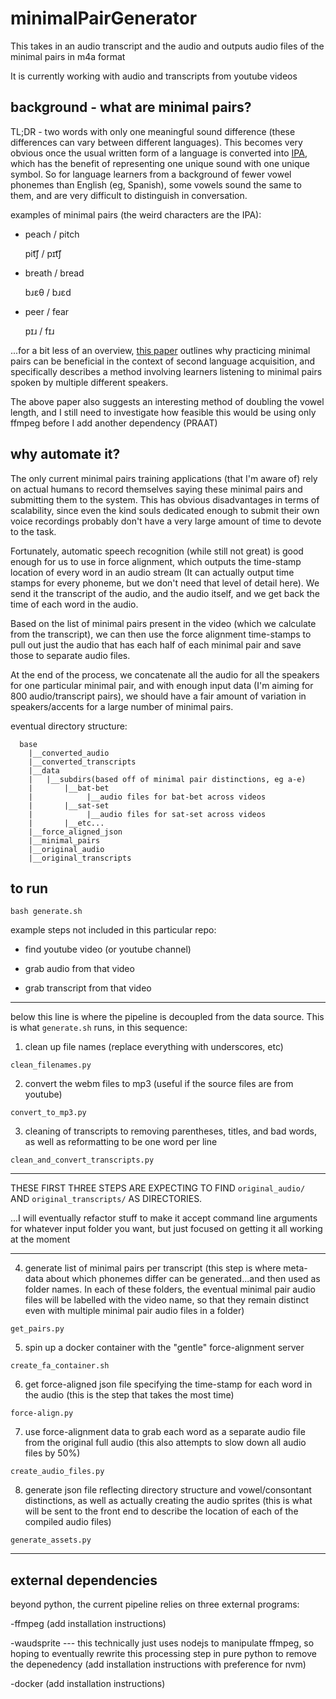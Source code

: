 
# minimalPairGenerator
This takes in an audio transcript and the audio and outputs audio files of the minimal pairs in m4a format

It is currently working with audio and transcripts from youtube videos

## background - what are minimal pairs?

TL;DR - two words with only one meaningful sound difference (these differences can vary between different languages). This becomes very obvious once the usual written form of a language is converted into [IPA](https://en.wikipedia.org/wiki/International_Phonetic_Alphabet), which has the benefit of representing one unique sound with one unique symbol. So for language learners from a background of fewer vowel phonemes than English (eg, Spanish), some vowels sound the same to them, and are very difficult to distinguish in conversation.

examples of minimal pairs (the weird characters are the IPA):

- peach / pitch

  pit͡ʃ  / pɪt͡ʃ

- breath / bread

  bɹɛθ / bɹɛd

- peer / fear

  pɪɹ  / fɪɹ

...for a bit less of an overview, [this paper](https://journals.equinoxpub.com/index.php/CALICO/article/viewFile/22985/18991) outlines why practicing minimal pairs can be beneficial in the context of second language acquisition, and specifically describes a method involving learners listening to minimal pairs spoken by multiple different speakers.

The above paper also suggests an interesting method of doubling the vowel length, and I still need to investigate how feasible this would be using only ffmpeg before I add another dependency (PRAAT)

## why automate it?

The only current minimal pairs training applications (that I'm aware of) rely on actual humans to record themselves saying these minimal pairs and submitting them to the system. This has obvious disadvantages in terms of scalability, since even the kind souls dedicated enough to submit their own voice recordings probably don't have a very large amount of time to devote to the task.

Fortunately, automatic speech recognition (while still not great) is good enough for us to use in force alignment, which outputs the time-stamp location of every word in an audio stream (It can actually output time stamps for every phoneme, but we don't need that level of detail here). We send it the transcript of the audio, and the audio itself, and we get back the time of each word in the audio.

Based on the list of minimal pairs present in the video (which we calculate from the transcript), we can then use the force alignment time-stamps to pull out just the audio that has each half of each minimal pair and save those to separate audio files.

At the end of the process, we concatenate all the audio for all the speakers for one particular minimal pair, and with enough input data (I'm aiming for 800 audio/transcript pairs), we should have a fair amount of variation in speakers/accents for a large number of minimal pairs.

eventual directory structure:
```
  base
    |__converted_audio
    |__converted_transcripts
    |__data
    |   |__subdirs(based off of minimal pair distinctions, eg a-e)
    |       |__bat-bet
    |            |__audio files for bat-bet across videos
    |       |__sat-set
    |            |__audio files for sat-set across videos
    |       |__etc...
    |__force_aligned_json
    |__minimal_pairs
    |__original_audio
    |__original_transcripts
```

## to run
`bash generate.sh`


example steps not included in this particular repo:

- find youtube video (or youtube channel)

- grab audio from that video

- grab transcript from that video

--------------------------------------------------------------
below this line is where the pipeline is decoupled from the data source. This is what `generate.sh` runs, in this sequence:

1. clean up file names (replace everything with underscores, etc)

`clean_filenames.py`


2. convert the webm files to mp3
(useful if the source files are from youtube)

`convert_to_mp3.py`


3. cleaning of transcripts to removing parentheses, titles, and bad words, as well as reformatting to be one word per line

`clean_and_convert_transcripts.py`

***
THESE FIRST THREE STEPS ARE EXPECTING TO FIND
`original_audio/`
AND
`original_transcripts/`
AS DIRECTORIES.

...I will eventually refactor stuff to make it accept command line arguments for whatever input folder you want, but just focused on getting it all working at the moment
***

4. generate list of minimal pairs per transcript
(this step is where meta-data about which phonemes differ can be generated...and then used as folder names. In each of these folders, the eventual minimal pair audio files will be labelled with the video name, so that they remain distinct even with multiple minimal pair audio files in a folder)

`get_pairs.py`


5. spin up a docker container with the "gentle" force-alignment server 

`create_fa_container.sh`


6. get force-aligned json file specifying the time-stamp for each word in the audio
(this is the step that takes the most time)

`force-align.py`


7. use force-alignment data to grab each word as a separate audio file from the original full audio
(this also attempts to slow down all audio files by 50%)

`create_audio_files.py`


8. generate json file reflecting directory structure and vowel/consontant distinctions, as well as actually creating the audio sprites
(this is what will be sent to the front end to describe the location of each of the compiled audio files)

`generate_assets.py`


------------------------------------------------------------------

## external dependencies
beyond python, the current pipeline relies on three external programs:

-ffmpeg (add installation instructions)

-waudsprite --- this technically just uses nodejs to manipulate ffmpeg, so hoping to eventually rewrite this processing step in pure python to remove the depenedency (add installation instructions with preference for nvm)

-docker (add installation instructions)
